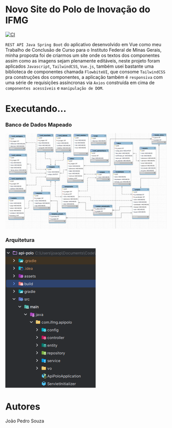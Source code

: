 # Novo Site do Polo de Inovação do IFMG

[![CI](https://img.shields.io/badge/vue-2.2.4-green.svg)](https://github.com/athityakumar/colorls/actions/workflows/ruby.yml)



`REST API Java Spring Boot` do aplicativo desenvolvido em Vue como meu Trabalho de Conclusão de Curso para o Instituto Federal de Minas Gerais, minha proposta foi de criarmos um site onde os textos dos componentes assim como as imagens sejam plenamente editáveis, neste projeto foram aplicados `Javascript`, `TailwindCSS`, `Vue.js`, também usei bastante uma biblioteca de componentes chamada `FlowbiteUI`, que consome `TailwindCSS` pra construções dos componentes, a aplicação também é `responsiva` com uma série de requisições assíncronas via `Axios` construída em cima de `componentes acessíveis` e `manipulação de DOM`.


# Executando...

### Banco de Dados Mapeado

![image](./assets/1.jpg)


### Arquitetura

![image](./assets/2.png)


# Autores

João Pedro Souza
